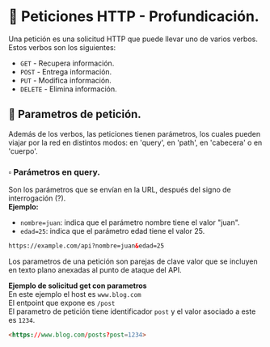 # 📌 Peticiones HTTP - Profundicación.
Una petición es una solicitud HTTP que puede llevar uno de varios verbos.
Estos verbos son los siguientes:
- `GET` - Recupera información.
- `POST` - Entrega información.
- `PUT` - Modifica información.
- `DELETE` - Elimina información.

## 🔹 Parametros de petición.
Además de los verbos, las peticiones tienen parámetros, los cuales pueden viajar por la red en distintos modos: en 'query', en 'path', en 'cabecera' o en 'cuerpo'.

### ▫️ Parámetros en query.    
Son los parámetros que se envían en la URL, después del signo de interrogación (?).    
**Ejemplo:** 
- `nombre=juan`: indica que el parámetro nombre tiene el valor "juan".
- `edad=25`: indica que el parámetro edad tiene el valor 25.
```html
https://example.com/api?nombre=juan&edad=25
```



Los parametros de una petición son parejas de clave valor que se incluyen en texto plano anexadas al punto de ataque del API.
   
**Ejemplo de solicitud get con parametros**   
En este ejemplo el host es `www.blog.com`   
El entpoint que expone es `/post`   
El parametro de petición tiene identificador `post` y el valor asociado a este es `1234`.   
```html
<https://www.blog.com/posts?post=1234>
```

